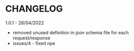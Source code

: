 # CHANGELOG

1.0.1 - 28/04/2022

- removed unused definition in json schema file for each request/response
- issues/4 - fixed npe
